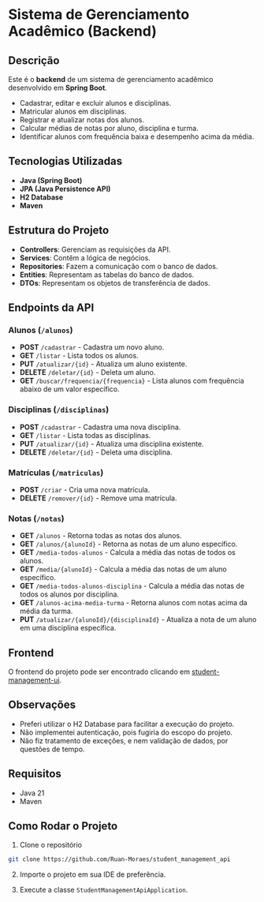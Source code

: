 # Sistema de Gerenciamento Acadêmico (Backend)

## Descrição

Este é o **backend** de um sistema de gerenciamento acadêmico desenvolvido em **Spring Boot**.

- Cadastrar, editar e excluir alunos e disciplinas.
- Matricular alunos em disciplinas.
- Registrar e atualizar notas dos alunos.
- Calcular médias de notas por aluno, disciplina e turma.
- Identificar alunos com frequência baixa e desempenho acima da média.

## Tecnologias Utilizadas

- **Java (Spring Boot)**
- **JPA (Java Persistence API)**
- **H2 Database**
- **Maven**

## Estrutura do Projeto

- **Controllers**: Gerenciam as requisições da API.
- **Services**: Contêm a lógica de negócios.
- **Repositories**: Fazem a comunicação com o banco de dados.
- **Entities**: Representam as tabelas do banco de dados.
- **DTOs**: Representam os objetos de transferência de dados.

## Endpoints da API

### Alunos (`/alunos`)

- **POST** `/cadastrar` - Cadastra um novo aluno.
- **GET** `/listar` - Lista todos os alunos.
- **PUT** `/atualizar/{id}` - Atualiza um aluno existente.
- **DELETE** `/deletar/{id}` - Deleta um aluno.
- **GET** `/buscar/frequencia/{frequencia}` - Lista alunos com frequência abaixo de um valor específico.

### Disciplinas (`/disciplinas`)

- **POST** `/cadastrar` - Cadastra uma nova disciplina.
- **GET** `/listar` - Lista todas as disciplinas.
- **PUT** `/atualizar/{id}` - Atualiza uma disciplina existente.
- **DELETE** `/deletar/{id}` - Deleta uma disciplina.

### Matrículas (`/matriculas`)

- **POST** `/criar` - Cria uma nova matrícula.
- **DELETE** `/remover/{id}` - Remove uma matrícula.

### Notas (`/notas`)

- **GET** `/alunos` - Retorna todas as notas dos alunos.
- **GET** `/alunos/{alunoId}` - Retorna as notas de um aluno específico.
- **GET** `/media-todos-alunos` - Calcula a média das notas de todos os alunos.
- **GET** `/media/{alunoId}` - Calcula a média das notas de um aluno específico.
- **GET** `/media-todos-alunos-disciplina` - Calcula a média das notas de todos os alunos por disciplina.
- **GET** `/alunos-acima-media-turma` - Retorna alunos com notas acima da média da turma.
- **PUT** `/atualizar/{alunoId}/{disciplinaId}` - Atualiza a nota de um aluno em uma disciplina específica.

## Frontend

O frontend do projeto pode ser encontrado clicando em [student-management-ui](https://github.com/Ruan-Moraes/student-management-ui).

## Observações

- Preferi utilizar o H2 Database para facilitar a execução do projeto.
- Não implementei autenticação, pois fugiria do escopo do projeto.
- Não fiz tratamento de exceções, e nem validação de dados, por questões de tempo.

## Requisitos

- Java 21
- Maven

## Como Rodar o Projeto

1. Clone o repositório

```bash
git clone https://github.com/Ruan-Moraes/student_management_api
```

2. Importe o projeto em sua IDE de preferência.

3. Execute a classe `StudentManagementApiApplication`.
